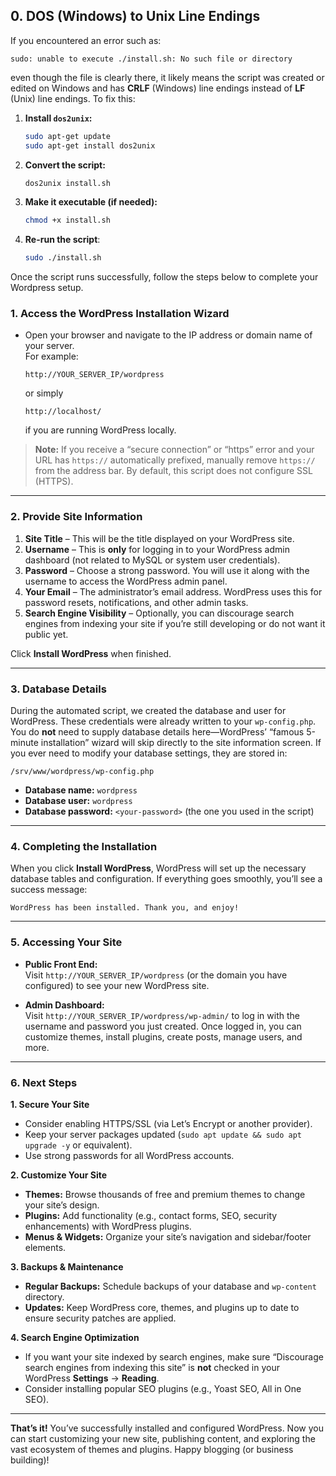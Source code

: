 ## 0. DOS (Windows) to Unix Line Endings

If you encountered an error such as:

```
sudo: unable to execute ./install.sh: No such file or directory
```

even though the file is clearly there, it likely means the script was created or edited on Windows and has **CRLF** (Windows) line endings instead of **LF** (Unix) line endings. To fix this:

1. **Install `dos2unix`:**
   ```bash
   sudo apt-get update
   sudo apt-get install dos2unix
   ```
2. **Convert the script:**
   ```bash
   dos2unix install.sh
   ```
3. **Make it executable (if needed):**
   ```bash
   chmod +x install.sh
   ```
4. **Re-run the script**:
   ```bash
   sudo ./install.sh
   ```

Once the script runs successfully, follow the steps below to complete your Wordpress setup.

### 1. Access the WordPress Installation Wizard

- Open your browser and navigate to the IP address or domain name of your server.  
  For example:  
  ```
  http://YOUR_SERVER_IP/wordpress
  ```
  or simply
  ```
  http://localhost/
  ```
  if you are running WordPress locally.

> **Note:** If you receive a “secure connection” or “https” error and your URL has `https://` automatically prefixed, manually remove `https://` from the address bar. By default, this script does not configure SSL (HTTPS).  

---

### 2. Provide Site Information

1. **Site Title** – This will be the title displayed on your WordPress site.  
2. **Username** – This is **only** for logging in to your WordPress admin dashboard (not related to MySQL or system user credentials).  
3. **Password** – Choose a strong password. You will use it along with the username to access the WordPress admin panel.  
4. **Your Email** – The administrator’s email address. WordPress uses this for password resets, notifications, and other admin tasks.  
5. **Search Engine Visibility** – Optionally, you can discourage search engines from indexing your site if you’re still developing or do not want it public yet.  

Click **Install WordPress** when finished.

---

### 3. Database Details

During the automated script, we created the database and user for WordPress. These credentials were already written to your `wp-config.php`. You do **not** need to supply database details here—WordPress’ “famous 5-minute installation” wizard will skip directly to the site information screen. If you ever need to modify your database settings, they are stored in:

```
/srv/www/wordpress/wp-config.php
```

- **Database name:** `wordpress`  
- **Database user:** `wordpress`  
- **Database password:** `<your-password>` (the one you used in the script)

---

### 4. Completing the Installation

When you click **Install WordPress**, WordPress will set up the necessary database tables and configuration. If everything goes smoothly, you’ll see a success message:

```
WordPress has been installed. Thank you, and enjoy!
```

---

### 5. Accessing Your Site

- **Public Front End:**  
  Visit `http://YOUR_SERVER_IP/wordpress` (or the domain you have configured) to see your new WordPress site.

- **Admin Dashboard:**  
  Visit `http://YOUR_SERVER_IP/wordpress/wp-admin/` to log in with the username and password you just created. Once logged in, you can customize themes, install plugins, create posts, manage users, and more.

---

### 6. Next Steps

**1. Secure Your Site**  
- Consider enabling HTTPS/SSL (via Let’s Encrypt or another provider).  
- Keep your server packages updated (`sudo apt update && sudo apt upgrade -y` or equivalent).  
- Use strong passwords for all WordPress accounts.

**2. Customize Your Site**  
- **Themes:** Browse thousands of free and premium themes to change your site’s design.  
- **Plugins:** Add functionality (e.g., contact forms, SEO, security enhancements) with WordPress plugins.  
- **Menus & Widgets:** Organize your site’s navigation and sidebar/footer elements.

**3. Backups & Maintenance**  
- **Regular Backups:** Schedule backups of your database and `wp-content` directory.  
- **Updates:** Keep WordPress core, themes, and plugins up to date to ensure security patches are applied.

**4. Search Engine Optimization**  
- If you want your site indexed by search engines, make sure “Discourage search engines from indexing this site” is **not** checked in your WordPress **Settings** → **Reading**.  
- Consider installing popular SEO plugins (e.g., Yoast SEO, All in One SEO).

---

**That’s it!** You’ve successfully installed and configured WordPress. Now you can start customizing your new site, publishing content, and exploring the vast ecosystem of themes and plugins. Happy blogging (or business building)!
